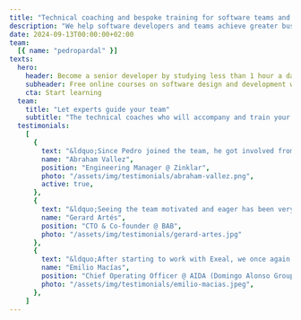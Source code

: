 ```yaml
---
title: "Technical coaching and bespoke training for software teams and developers"
description: "We help software developers and teams achieve greater business impact through best development practices."
date: 2024-09-13T00:00:00+02:00
team:
  [{ name: "pedropardal" }]
texts:
  hero:
    header: Become a senior developer by studying less than 1 hour a day
    subheader: Free online courses on software design and development with best practices.
    cta: Start learning
  team:
    title: "Let experts guide your team"
    subtitle: "The technical coaches who will accompany and train your team are developers and <em>technical leaders with extensive experience</em> working in high-performance teams."
  testimonials:
    [
      {
        text: "&ldquo;Since Pedro joined the team, he got involved from minute one, both in the product and the technical aspects, becoming a key player in the significant systemic improvement the team underwent. He not only assisted with technical details but also contributed to interactions, relationships, and other team dynamics.&rdquo;",
        name: "Abraham Vallez",
        position: "Engineering Manager @ Zinklar",
        photo: "/assets/img/testimonials/abraham-vallez.png",
        active: true,
      },
      {
        text: "&ldquo;Seeing the team motivated and eager has been very positive. The team wins, the company wins, and employees also win on a personal level as they gain extra learning and training that has a very positive return.&rdquo;",
        name: "Gerard Artés",
        position: "CTO & Co-founder @ BAB",
        photo: "/assets/img/testimonials/gerard-artes.jpg"
      },
      {
        text: "&ldquo;After starting to work with Exeal, we once again feel the presence of learning, questions, readings in the team... The main success is helping our professionals grow and stay.&rdquo;",
        name: "Emilio Macías",
        position: "Chief Operating Officer @ AIDA (Domingo Alonso Group)",
        photo: "/assets/img/testimonials/emilio-macias.jpeg",
      },
    ]
---
```

